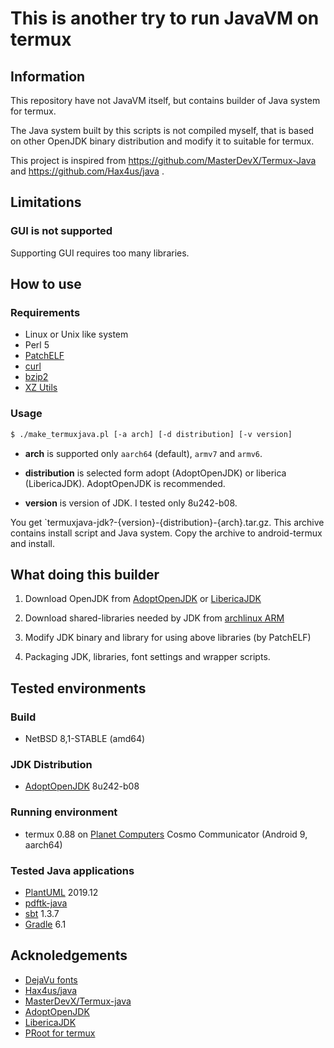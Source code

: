 # This is another try to run JavaVM on termux

## Information

This repository have not JavaVM itself, but contains builder of
Java system for termux.

The Java system built by this scripts is not compiled myself,
that is based on other OpenJDK binary distribution and modify it to
suitable for termux.

This project is inspired from
https://github.com/MasterDevX/Termux-Java and
https://github.com/Hax4us/java .

## Limitations

### GUI is not supported

Supporting GUI requires too many libraries.

## How to use

### Requirements

* Linux or Unix like system
* Perl 5
* [PatchELF](https://nixos.org/patchelf.html)
* [curl](https://curl.haxx.se)
* [bzip2](https://www.sourceware.org/bzip2/)
* [XZ Utils](https://tukaani.org/xz/)
  
### Usage

```sh
$ ./make_termuxjava.pl [-a arch] [-d distribution] [-v version]
```

* **arch** is supported only `aarch64` (default), `armv7` and `armv6`.

* **distribution** is selected form adopt (AdoptOpenJDK) or
  liberica (LibericaJDK). AdoptOpenJDK is recommended.
  
* **version** is version of JDK. I tested only 8u242-b08.

You get `termuxjava-jdk?-{version}-{distribution}-{arch}.tar.gz.
This archive contains install script and Java system. Copy the
archive to android-termux and install.

## What doing this builder

1. Download OpenJDK from [AdoptOpenJDK](https://adoptopenjdk.net)
   or [LibericaJDK](https://bell-sw.com/java)

2. Download shared-libraries needed by JDK from
   [archlinux ARM](https://archlinuxarm.org)

3. Modify JDK binary and library for using above libraries
   (by PatchELF)

4. Packaging JDK, libraries, font settings and wrapper scripts.

## Tested environments

### Build

* NetBSD 8,1-STABLE (amd64)

### JDK Distribution

* [AdoptOpenJDK](https://adoptopenjdk.net) 8u242-b08

### Running environment

* termux 0.88 on [Planet Computers](https://www.www3.planetcom.co.uk)
  Cosmo Communicator (Android 9, aarch64)

### Tested Java applications

* [PlantUML](http://plantuml.com) 2019.12
* [pdftk-java](https://gitlab.com/pdftk-java/pdftk)
* [sbt](https://www.scala-sbt.org) 1.3.7
* [Gradle](https://gradle.org) 6.1

## Acknoledgements

* [DejaVu fonts](https://dejavu-fonts.github.io)
* [Hax4us/java](https://github.com/Hax4us/java)
* [MasterDevX/Termux-java](https://github.com/MasterDevX/Termux-Java)
* [AdoptOpenJDK](https://adoptopenjdk.net)
* [LibericaJDK](https://bell-sw.com/java)
* [PRoot for termux](https://github.com/termux/proot)
